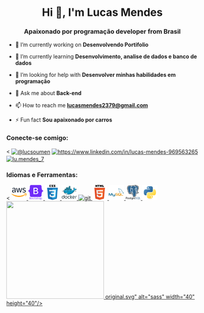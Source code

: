 <h1 align="center">Hi 👋, I'm Lucas Mendes</h1>
<h3 align="center">Apaixonado por programação developer from Brasil</h3>

- 🔭 I’m currently working on **Desenvolvendo Portifolio**

- 🌱 I’m currently learning **Desenvolvimento, analise de dados e banco de dados**

- 🤝 I’m looking for help with **Desenvolver minhas habilidades em programação**

- 💬 Ask me about **Back-end**

- 📫 How to reach me **lucasmendes2379@gmail.com**

- ⚡ Fun fact **Sou apaixonado por carros**


<h3 align="left">Conecte-se comigo:</h3><
<a href="https://twitter.com/@lucsoumen" target="blank"><img align="center" src="https://raw.githubusercontent.com/rahuldkjain/github-profile-readme-generator/master/src/images/icons/Social/twitter.svg" alt="@lucsoumen" height="30" width="40" /></a>
<a href="https://linkedin.com/in/https://www.linkedin.com/in/lucas-mendes-969563265" target="blank"><img align="center" src="https://raw.githubusercontent.com/rahuldkjain/github-profile-readme-generator/master/src/images/icons/Social/linked-in-alt.svg" alt="https://www.linkedin.com/in/lucas-mendes-969563265" height="30" width="40" /></a>
<a href="https://instagram.com/lu.mendes_7" target="blank"><img align="center" src="https://raw.githubusercontent.com/rahuldkjain/github-profile-readme-generator/master/src/images/icons/Social/instagram.svg" alt="lu.mendes_7" height="30" width="40" /></a>

<h3 align="left">Idiomas e Ferramentas:</h3><
<a href="https://aws.amazon.com" target="_blank" rel="noreferrer"> <img src="https://raw.githubusercontent.com/devicons/devicon/master/icons/amazonwebservices/amazonwebservices-original-wordmark.svg" alt="aws" width="40" height="40"/> </a> <a href="https://getbootstrap.com" target="_blank" rel="noreferrer"> <img src="https://raw.githubusercontent.com/devicons/devicon/master/icons/bootstrap/bootstrap-plain-wordmark.svg" alt="bootstrap" width="40" height="40"/> </a> <a href="https://www.w3schools.com/css/" target="_blank" rel="noreferrer"> <img src="https://raw.githubusercontent.com/devicons/devicon/master/icons/css3/css3-original-wordmark.svg" alt="css3" width="40" height="40"/> </a> <a href="https://www.docker.com/" target="_blank" rel="noreferrer"> <img src="https://raw.githubusercontent.com/devicons/devicon/master/icons/docker/docker-original-wordmark.svg" alt="docker" width="40" height="40"/> </a> <a href="https://git-scm.com/" target="_blank" rel="noreferrer"> <img src="https://www.vectorlogo.zone/logos/git-scm/git-scm-icon.svg" alt="git" width="40" height="40"/> </a> <a href="https://www.w3.org/html/" target="_blank" rel="noreferrer"> <img src="https://raw.githubusercontent.com/devicons/devicon/master/icons/html5/html5-original-wordmark.svg" alt="html5" width="40" height="40"/> </a> <a href="https://www.mysql.com/" target="_blank" rel="noreferrer"> <img src="https://raw.githubusercontent.com/devicons/devicon/master/icons/mysql/mysql-original-wordmark.svg" alt="mysql" width="40" height="40"/> </a> <a href="https://www.postgresql.org" target="_blank" rel="noreferrer"> <img src="https://raw.githubusercontent.com/devicons/devicon/master/icons/postgresql/postgresql-original-wordmark.svg" alt="postgresql" width="40" height="40"/> </a> <a href="https://www.python.org" target="_blank" rel="noreferrer"> <img src="https://raw.githubusercontent.com/devicons/devicon/master/icons/python/python-original.svg" alt="python" width="40" height="40"/> </a> <a href="https://sass-lang.com" target="_blank" rel="noreferrer"> <img src="https://raw.githubusercontent.com/devicons/devicon/master/icons/sass/sass-<svg xmlns="http://www.w3.org/2000/svg" width="256" height="256" fill="none" viewBox="0 0 256 256"><rect width="256" height="256" fill="#242938" rx="60"/><path fill="url(#paint0_linear_2_47)" d="M127.279 29C76.5066 29 79.6772 51.018 79.6772 51.018L79.7338 73.8284H128.185V80.6772H60.4893C60.4893 80.6772 28 76.9926 28 128.222C28 179.452 56.3573 177.636 56.3573 177.636H73.2812V153.863C73.2812 153.863 72.369 125.506 101.186 125.506H149.24C149.24 125.506 176.239 125.942 176.239 99.4123V55.5461C176.239 55.5461 180.338 29 127.279 29ZM100.563 44.339C105.384 44.339 109.28 48.2351 109.28 53.0556C109.28 57.8761 105.384 61.7723 100.563 61.7723C95.7426 61.7723 91.8465 57.8761 91.8465 53.0556C91.8465 48.2351 95.7426 44.339 100.563 44.339Z"/><path fill="url(#paint1_linear_2_47)" d="M128.721 227.958C179.493 227.958 176.323 205.941 176.323 205.941L176.266 183.13H127.815V176.281H195.511C195.511 176.281 228 179.966 228 128.736C228 77.5062 199.643 79.323 199.643 79.323H182.719V103.096C182.719 103.096 183.631 131.453 154.814 131.453H106.76C106.76 131.453 79.7607 131.016 79.7607 157.546V201.412C79.7607 201.412 75.6615 227.958 128.721 227.958ZM155.437 212.619C150.616 212.619 146.72 208.723 146.72 203.903C146.72 199.082 150.616 195.186 155.437 195.186C160.257 195.186 164.154 199.082 164.154 203.903C164.154 208.723 160.257 212.619 155.437 212.619Z"/><defs><linearGradient id="paint0_linear_2_47" x1="47.22" x2="146.333" y1="46.896" y2="145.02" gradientUnits="userSpaceOnUse"><stop stop-color="#387EB8"/><stop offset="1" stop-color="#366994"/></linearGradient><linearGradient id="paint1_linear_2_47" x1="108.056" x2="214.492" y1="109.905" y2="210.522" gradientUnits="userSpaceOnUse"><stop stop-color="#FFE052"/><stop offset="1" stop-color="#FFC331"/></linearGradient></defs></svg>
                                                                                                                                                                                                                                                                                                                                                                                                                                                                                                                                                                                                                                                                                                                                                                                                                                                                                                                                                                                                                                                                                                                                                                                                                                                                                                                                                                                                                                                                                                                                                                                                                                                                                                                                                                                                                                                                                                                                                                                                                                                                                                                            original.svg" alt="sass" width="40" height="40"/> </a> 
